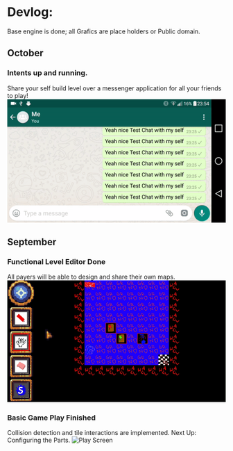 <h1> Devlog: </h1>
Base engine is done; all Grafics are place holders or Public domain.

<h2> October </h2>

<h3> Intents up and running. </h3>
Share your self build level over a messenger application for all your friends to play! 

<img src="BlogImages/img3.gif" alt="Android Intents">

<h2> September </h2>

<h3> Functional Level Editor Done </h3>
All payers will be able to design and share their own maps.

<img src="BlogImages/img1.gif" alt="Level Builder">

<h3> Basic Game Play Finished </h3>
Collision detection and tile interactions are implemented.
Next Up: Configuring the Parts.

<img src="BlogImages/img2.gif" alt="Play Screen">
